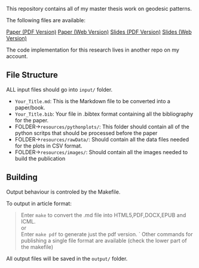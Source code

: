 This repository contains all of my master thesis work on geodesic patterns.

The following files are available:

[Paper (PDF Version)](output/paper.pdf)
[Paper (Web Version)](output/paper.html)
[Slides (PDF Version)](output/slides.pdf)
[Slides (Web Version)](output/slides.html)

The code implementation for this research lives in another repo on my account.

## File Structure

ALL input files should go into `input/` folder.

* `Your_Title.md`: This is the Markdown file to be converted into a paper/book.
* `Your_Title.bib`: Your file in .bibtex format containing all the bibliography for the paper.
* FOLDER->`resources/pythonplots/`: This folder should contain all of the python scritps that should be processed before the paper
* FOLDER->`resources/rawData/`: Should contain all the data files needed for the plots in CSV format.
* FOLDER->`resources/images/`: Should contain all the images needed to build the publication

## Building

Output behaviour is controled by the Makefile.

To output in article format:

> Enter `make` to convert the .md file into HTML5,PDF,DOCX,EPUB and ICML.  
> or  
> Enter `make pdf` to generate just the pdf version.
`
Other commands for publishing a single file format are available (check the lower part of the makefile)

All output files will be saved in the `output/` folder.